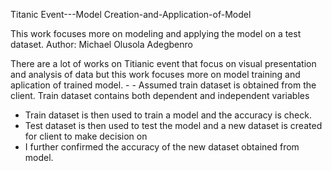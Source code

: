 Titanic Event---Model Creation-and-Application-of-Model

This work focuses more on modeling and applying the model on a test dataset. 
Author: Michael Olusola Adegbenro

There are a lot of works on Titianic event that focus on visual presentation and analysis of data but this work focuses more on model training and aplication of trained model.   - - Assumed train dataset is obtained from the client. Train dataset contains both dependent and independent variables 
- Train dataset is then used to train a model and the accuracy is check. 
- Test dataset is then used to test the model and a new dataset is created for client to make decision on
- I further confirmed the accuracy of the new dataset obtained from model.
